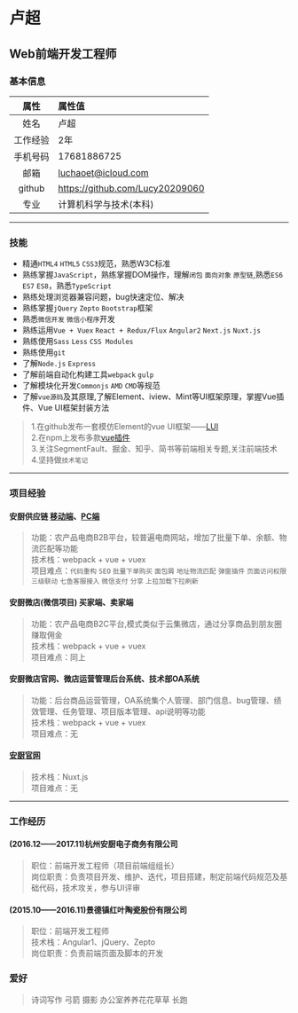 
# 卢超

## Web前端开发工程师

### 基本信息

|   属性 |  属性值  						|
| :----: | :------------------------------- |
| 姓名   |卢超								|
|工作经验|2年								|
|手机号码|17681886725						|
|  邮箱  |luchaoet@icloud.com				|
| github |https://github.com/Lucy20209060	|
|  专业  |计算机科学与技术(本科)			|

***

### 技能

- 精通`HTML4` `HTML5` `CSS3`规范，熟悉W3C标准
- 熟练掌握`JavaScript`，熟练掌握DOM操作，理解`闭包` `面向对象` `原型链`,熟悉`ES6` `ES7` `ES8`，熟悉`TypeScript`
- 熟练处理浏览器兼容问题，bug快速定位、解决
- 熟练掌握`jQuery` `Zepto` `Bootstrap`框架
- 熟悉`微信开发` `微信小程序`开发
- 熟练运用`Vue + Vuex` `React + Redux/Flux` `Angular2` `Next.js` `Nuxt.js`
- 熟练使用`Sass` `Less` `CSS Modules`
- 熟练使用`git`
- 了解`Node.js` `Express`
- 了解前端自动化构建工具`webpack` `gulp`
- 了解模块化开发`Commonjs` `AMD` `CMD`等规范
- 了解`vue源码`及其原理,了解Element、iview、Mint等UI框架原理，掌握Vue插件、Vue UI框架封装方法

> 1.在github发布一套模仿Element的vue UI框架——[LUI](https://github.com/Lucy20209060/LUI "LUI")<br />
> 2.在npm上发布多款[vue插件](https://www.npmjs.com/~luchao)<br />
> 3.关注SegmentFault、掘金、知乎、简书等前端相关专题,关注前端技术<br />
> 4.坚持做`技术笔记`

***

### 项目经验

#### 安厨供应链 [移动端](https://m.hzanchu.com/home)、[PC端](https://b2b.hzanchu.com)

> 功能：农产品电商B2B平台，较普遍电商网站，增加了批量下单、余额、物流匹配等功能<br />
> 技术栈：webpack + vue + vuex<br />
> 项目难点：`代码重构` `SEO` `批量下单购买` `面包屑` `地址物流匹配` `弹窗插件` `页面访问权限` `三级联动` `七鱼客服接入` `微信支付` `分享` `上拉加载下拉刷新`

#### 安厨微店(微信项目) 买家端、卖家端

> 功能：农产品电商B2C平台,模式类似于云集微店，通过分享商品到朋友圈赚取佣金<br />
> 技术栈：webpack + vue + vuex<br />
项目难点：同上

#### 安厨微店官网、微店运营管理后台系统、技术部OA系统

> 功能：后台商品运营管理，OA系统集个人管理、部门信息、bug管理、绩效管理、任务管理、项目版本管理、api说明等功能<br />
> 技术栈：webpack + vue + vuex<br />
项目难点：无

#### [安厨官网](http://www.hzanchu.com)

> 技术栈：Nuxt.js<br />
项目难点：无

***

### 工作经历

#### (2016.12——2017.11)杭州安厨电子商务有限公司

> 职位：前端开发工程师（项目前端组组长）<br />
> 岗位职责：负责项目开发、维护、迭代，项目搭建，制定前端代码规范及基础代码，技术攻关，参与UI评审

#### (2015.10——2016.11)景德镇红叶陶瓷股份有限公司

> 职位：前端开发工程师<br />
> 技术栈：Angular1、jQuery、Zepto <br />
> 岗位职责：负责前端页面及脚本的开发

### 爱好

> 诗词写作 弓箭 摄影 办公室养养花花草草 长跑